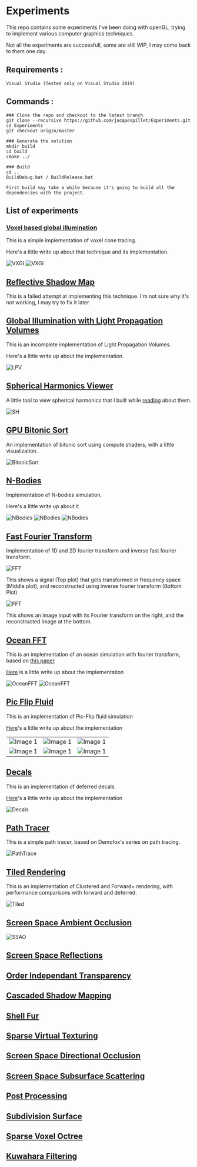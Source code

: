 # Experiments

This repo contains some experiments I've been doing with openGL, trying to implement various computer graphics techniques.

Not all the experiments are successfull, some are still WIP, I may come back to them one day.


## Requirements : 
    Visual Studio (Tested only on Visual Studio 2019)


## Commands : 
```
### Clone the repo and checkout to the latest branch
git clone --recursive https://github.com/jacquespillet/Experiments.git
cd Experiments
git checkout origin/master

### Generate the solution
mkdir build
cd build
cmake ../

### Build
cd ..
BuildDebug.bat / BuildRelease.bat

First build may take a while because it's going to build all the dependencies with the project.

```


## List of experiments

### [Voxel based global illumination]()

This is a simple implementation of voxel cone tracing.

Here's a little write up about that technique and its implementation.

![VXGI](https://github.com/jacquespillet/Experiments/blob/master/resources/Gallery/VXGI_1.png?raw=true)
![VXGI](https://github.com/jacquespillet/Experiments/blob/master/resources/Gallery/VXGI_0.png?raw=true)

## [Reflective Shadow Map]()

This is a failed attempt at implementing this technique. I'm not sure why it's not working, I may try to fix it later.


## [Global Illumination with Light Propagation Volumes]()

This is an incomplete implementation of Light Propagation Volumes. 

Here's a little write up about the implementation.

![LPV](https://github.com/jacquespillet/Experiments/blob/master/resources/Gallery/LPV_2.png?raw=true)


## [Spherical Harmonics Viewer]()

A little tool to view spherical harmonics that I built while [reading](https://3dvar.com/Green2003Spherical.pdf) about them.

![SH](https://github.com/jacquespillet/Experiments/blob/master/resources/Gallery/SH_0.PNG?raw=true)

## [GPU Bitonic Sort]()

An implementation of bitonic sort using compute shaders, with a little visualization.

![BitonicSort](https://github.com/jacquespillet/Experiments/blob/master/resources/Gallery/Sort.gif?raw=true)


## [N-Bodies]()

Implementation of N-bodies simulation.

Here's a little write up about it

![NBodies]()
![NBodies]()
![NBodies]()


## [Fast Fourier Transform]()

Implementation of 1D and 2D fourier transform and inverse fast fourier transform.

![FFT](https://github.com/jacquespillet/Experiments/blob/master/resources/Gallery/FFT_1d.PNG?raw=true)

This shows a signal (Top plot) that gets transformed in frequency space (Middle plot), and reconstructed using inverse fourier transform (Bottom Plot)

![FFT](https://github.com/jacquespillet/Experiments/blob/master/resources/Gallery/FFT_2d.PNG?raw=true)

This shows an image input with its Fourier transform on the right, and the reconstructed image at the bottom.


## [Ocean FFT]()

This is an implementation of an ocean simulation with fourier transform, based on [this paper](https://people.computing.clemson.edu/~jtessen/reports/papers_files/coursenotes2004.pdf)

[Here]() is a little write up about the implementation

![OceanFFT](https://github.com/jacquespillet/Experiments/blob/master/resources/Gallery/Ocean.png?raw=true)
![OceanFFT](https://github.com/jacquespillet/Experiments/blob/master/resources/Gallery/OceanFFT_1.gif?raw=true)


## [Pic Flip Fluid]()

This is an implementation of Pic-Flip fluid simulation

[Here]()'s a little write up about the implementation


<table>
  <tr>
    <td><img src="https://github.com/jacquespillet/Experiments/blob/master/resources/Gallery/Fluid_0.gif?raw=true" alt="Image 1"></td>
    <td><img src="https://github.com/jacquespillet/Experiments/blob/master/resources/Gallery/Fluid_1.gif?raw=true" alt="Image 1"></td>
    <td><img src="https://github.com/jacquespillet/Experiments/blob/master/resources/Gallery/Fluid_2.gif?raw=true" alt="Image 1"></td>
  </tr>
  <tr>
    <td><img src="https://github.com/jacquespillet/Experiments/blob/master/resources/Gallery/Fluid_3.gif?raw=true" alt="Image 1"></td>
    <td><img src="https://github.com/jacquespillet/Experiments/blob/master/resources/Gallery/Fluid_4.gif?raw=true" alt="Image 1"></td>
    <td><img src="https://github.com/jacquespillet/Experiments/blob/master/resources/Gallery/Fluid_5.gif?raw=true" alt="Image 1"></td>
  </tr>
  <!-- Add more rows and images as needed -->
</table>

## [Decals](https://github.com/jacquespillet/Experiments/blob/master/resources/Gallery/Decals.png?raw=true)

This is an implementation of deferred decals.

[Here]()'s a little write up about the implementation

![Decals](https://github.com/jacquespillet/Experiments/blob/master/resources/Gallery/Decals.png?raw=true)


## [Path Tracer]()

This is a simple path tracer, based on Demofox's series on path tracing.

![PathTrace](https://github.com/jacquespillet/Experiments/blob/master/resources/Gallery/PathTrace.png?raw=true)

## [Tiled Rendering]()

This is an implementation of Clustered and Forward+ rendering, with performance comparisons with forward and deferred.

![Tiled](https://github.com/jacquespillet/Experiments/blob/master/resources/Gallery/Clustered_3.png?raw=true)

## [Screen Space Ambient Occlusion]()

![SSAO](https://github.com/jacquespillet/Experiments/blob/master/resources/Gallery/SSAO_1.png?raw=true)

## [Screen Space Reflections]()

## [Order Independant Transparency]()

## [Cascaded Shadow Mapping]()

## [Shell Fur]()

## [Sparse Virtual Texturing]()

## [Screen Space Directional Occlusion]()

## [Screen Space Subsurface Scattering]()

## [Post Processing]()

## [Subdivision Surface]()

## [Sparse Voxel Octree]()

## [Kuwahara Filtering]()